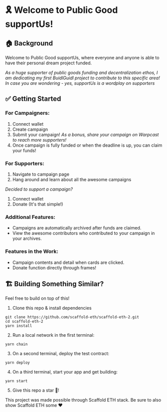 # 🎗️ Welcome to Public Good supportUs!

## 🏠 Background
Welcome to Public Good supportUs, where everyone and anyone is able to have their personal dream project funded.

*As a huge supporter of public goods funding and decentralization ethos, I am dedicating my first BuidlGuidl project to contribute to this specific area! In case you are wondering - yes, supportUs is a wordplay on supporters* 


## ✅ Getting Started
### For Campaigners:
1. Connect wallet
2. Create campaign
3. Submit your campaign!
*As a bonus, share your campaign on Warpcast to reach more supporters!*
4. Once campaign is fully funded or when the deadline is up, you can claim your funds!

### For Supporters:
1. Navigate to campaign page
2. Hang around and learn about all the awesome campaigns

*Decided to support a campaign?*

 1. Connect wallet
 2. Donate (It's that simple!)

### Additional Features:

 - Campaigns are automatically archived after funds are claimed.
 - View the awesome contributors who contributed to your campaign in your archives.

### Features in the Work:
- Campaign contents and detail when cards are clicked.
- Donate function directly through frames!

## 🏗️ Building Something Similar?
Feel free to build on top of this!

1. Clone this repo & install dependencies

```
git clone https://github.com/scaffold-eth/scaffold-eth-2.git
cd scaffold-eth-2
yarn install
```

2. Run a local network in the first terminal:

```
yarn chain
```

3. On a second terminal, deploy the test contract:

```
yarn deploy
```

4. On a third terminal, start your app and get building:

```
yarn start
```

5. Give this repo a star 🌟!


This project was made possible through Scaffold ETH stack. Be sure to also show Scaffold ETH some ❤️
